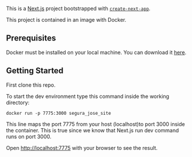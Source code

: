 This is a [Next.js](https://nextjs.org) project bootstrapped with [`create-next-app`](https://nextjs.org/docs/app/api-reference/cli/create-next-app).

This project is contained in an image with Docker.

## Prerequisites

Docker must be installed on your local machine. You can download it [here](https://www.docker.com/get-started).

## Getting Started

First clone this repo.

To start the dev environment type this command inside the working directory:

`docker run -p 7775:3000 segura_jose_site`

This line maps the port 7775 from your host (localhost)to port 3000 inside the container.
This is true since we know that Next.js run dev command runs on port 3000.

Open [http://localhost:7775](http://localhost:7775) with your browser to see the result.